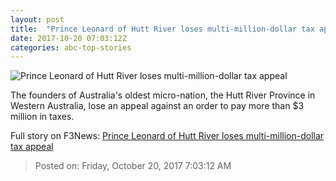 ```yaml
---
layout: post
title:  "Prince Leonard of Hutt River loses multi-million-dollar tax appeal"
date: 2017-10-20 07:03:12Z
categories: abc-top-stories
---
```


![Prince Leonard of Hutt River loses multi-million-dollar tax appeal](http://www.abc.net.au/news/image/9071376-1x1-700x700.jpg)

The founders of Australia's oldest micro-nation, the Hutt River Province in Western Australia, lose an appeal against an order to pay more than $3 million in taxes.


Full story on F3News: [Prince Leonard of Hutt River loses multi-million-dollar tax appeal](http://www.f3nws.com/n/GSyUBH)

> Posted on: Friday, October 20, 2017 7:03:12 AM
